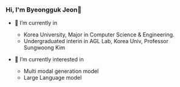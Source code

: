 ### Hi, I'm Byeongguk Jeon👋

- 🔭 I’m currently in
  - Korea University, Major in Computer Science & Engineering.
  - Undergraduated interin in AGL Lab, Korea Univ, Professor Sungwoong Kim
    
- 🌱 I’m currently interested in
  - Multi modal generation model
  - Large Language model

<!--
**byeongGuks/byeongGuks** is a ✨ _special_ ✨ repository because its `README.md` (this file) appears on your GitHub profile.

Here are some ideas to get you started:

- 🔭 I’m currently working on ...
- 🌱 I’m currently learning ...
- 👯 I’m looking to collaborate on ...
- 🤔 I’m looking for help with ...
- 💬 Ask me about ...
- 📫 How to reach me: ...
- 😄 Pronouns: ...
- ⚡ Fun fact: ...

-->
 <!--🔭 I’m currently working on lab intern in DMIS lab (Data Mining and Information Systems Lab) -->
